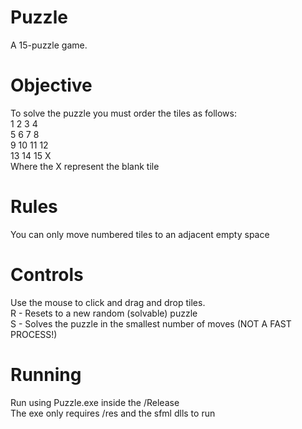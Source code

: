# Puzzle
 A 15-puzzle game.

# Objective
 To solve the puzzle you must order the tiles as follows: <br />
 1  2  3  4 <br />
 5  6  7  8 <br />
 9  10 11 12 <br />
 13 14 15 X <br />
 Where the X represent the blank tile

# Rules
 You can only move numbered tiles to an adjacent empty space  

# Controls
 Use the mouse to click and drag and drop tiles. <br />
 R - Resets to a new random (solvable) puzzle <br />
 S - Solves the puzzle in the smallest number of moves (NOT A FAST PROCESS!)

# Running
 Run using Puzzle.exe inside the /Release <br />
 The exe only requires /res and the sfml dlls to run
